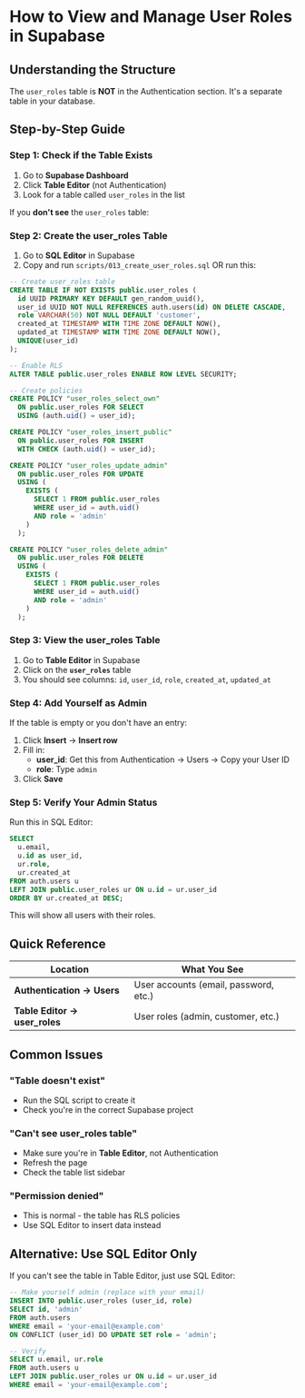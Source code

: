 # How to View and Manage User Roles in Supabase

## Understanding the Structure

The `user_roles` table is **NOT** in the Authentication section. It's a separate table in your database.

## Step-by-Step Guide

### Step 1: Check if the Table Exists

1. Go to **Supabase Dashboard**
2. Click **Table Editor** (not Authentication)
3. Look for a table called `user_roles` in the list

If you **don't see** the `user_roles` table:

### Step 2: Create the user_roles Table

1. Go to **SQL Editor** in Supabase
2. Copy and run `scripts/013_create_user_roles.sql` OR run this:

```sql
-- Create user_roles table
CREATE TABLE IF NOT EXISTS public.user_roles (
  id UUID PRIMARY KEY DEFAULT gen_random_uuid(),
  user_id UUID NOT NULL REFERENCES auth.users(id) ON DELETE CASCADE,
  role VARCHAR(50) NOT NULL DEFAULT 'customer',
  created_at TIMESTAMP WITH TIME ZONE DEFAULT NOW(),
  updated_at TIMESTAMP WITH TIME ZONE DEFAULT NOW(),
  UNIQUE(user_id)
);

-- Enable RLS
ALTER TABLE public.user_roles ENABLE ROW LEVEL SECURITY;

-- Create policies
CREATE POLICY "user_roles_select_own"
  ON public.user_roles FOR SELECT
  USING (auth.uid() = user_id);

CREATE POLICY "user_roles_insert_public"
  ON public.user_roles FOR INSERT
  WITH CHECK (auth.uid() = user_id);

CREATE POLICY "user_roles_update_admin"
  ON public.user_roles FOR UPDATE
  USING (
    EXISTS (
      SELECT 1 FROM public.user_roles 
      WHERE user_id = auth.uid() 
      AND role = 'admin'
    )
  );

CREATE POLICY "user_roles_delete_admin"
  ON public.user_roles FOR DELETE
  USING (
    EXISTS (
      SELECT 1 FROM public.user_roles 
      WHERE user_id = auth.uid() 
      AND role = 'admin'
    )
  );
```

### Step 3: View the user_roles Table

1. Go to **Table Editor** in Supabase
2. Click on the **`user_roles`** table
3. You should see columns: `id`, `user_id`, `role`, `created_at`, `updated_at`

### Step 4: Add Yourself as Admin

If the table is empty or you don't have an entry:

1. Click **Insert** → **Insert row**
2. Fill in:
   - **user_id**: Get this from Authentication → Users → Copy your User ID
   - **role**: Type `admin`
3. Click **Save**

### Step 5: Verify Your Admin Status

Run this in SQL Editor:

```sql
SELECT 
  u.email,
  u.id as user_id,
  ur.role,
  ur.created_at
FROM auth.users u
LEFT JOIN public.user_roles ur ON u.id = ur.user_id
ORDER BY ur.created_at DESC;
```

This will show all users with their roles.

## Quick Reference

| Location | What You See |
|----------|-------------|
| **Authentication → Users** | User accounts (email, password, etc.) |
| **Table Editor → user_roles** | User roles (admin, customer, etc.) |

## Common Issues

### "Table doesn't exist"
- Run the SQL script to create it
- Check you're in the correct Supabase project

### "Can't see user_roles table"
- Make sure you're in **Table Editor**, not Authentication
- Refresh the page
- Check the table list sidebar

### "Permission denied"
- This is normal - the table has RLS policies
- Use SQL Editor to insert data instead

## Alternative: Use SQL Editor Only

If you can't see the table in Table Editor, just use SQL Editor:

```sql
-- Make yourself admin (replace with your email)
INSERT INTO public.user_roles (user_id, role)
SELECT id, 'admin' 
FROM auth.users 
WHERE email = 'your-email@example.com'
ON CONFLICT (user_id) DO UPDATE SET role = 'admin';

-- Verify
SELECT u.email, ur.role
FROM auth.users u
LEFT JOIN public.user_roles ur ON u.id = ur.user_id
WHERE email = 'your-email@example.com';
```


